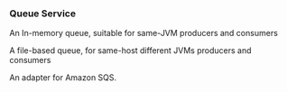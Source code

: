 ### Queue Service

An In-memory queue, suitable for same-JVM producers and consumers

A file-based queue, for same-host different JVMs producers and consumers

An adapter for Amazon SQS.

